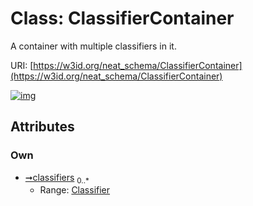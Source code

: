 
# Class: ClassifierContainer


A container with multiple classifiers in it.

URI: [https://w3id.org/neat_schema/ClassifierContainer](https://w3id.org/neat_schema/ClassifierContainer)


[![img](https://yuml.me/diagram/nofunky;dir:TB/class/[Classifier]<classifiers%200..*-++[ClassifierContainer],[Classifier])](https://yuml.me/diagram/nofunky;dir:TB/class/[Classifier]<classifiers%200..*-++[ClassifierContainer],[Classifier])

## Attributes


### Own

 * [➞classifiers](classifierContainer__classifiers.md)  <sub>0..\*</sub>
     * Range: [Classifier](Classifier.md)
